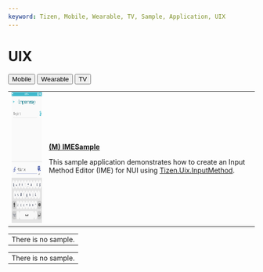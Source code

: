 ```yaml
---
keyword: Tizen, Mobile, Wearable, TV, Sample, Application, UIX
---
```


# UIX

<!--
For MD:
-->

<link href="../css/dotnet-samples.css" ref="stylesheet">

<!--
for TD:

<style type="text/css">
    Please copy dotnet-samples.css and paste it here
</script>
-->

<div class="sampletab">
<button class="tablinks" onclick="openProfile(event, 'Mobile')" id="defaultOpen">Mobile</button> <button class="tablinks" onclick="openProfile(event, 'Wearable')">Wearable</button> <button class="tablinks" onclick="openProfile(event, 'TV')">TV</button>
</div>

<!-- Tab content -->
<div class="tabcontent" id="Mobile">
<table>
	<tbody>
		<tr>
			<td><img alt="" height="267" src="media/m76imesample.png" width="150"/></td>
			<td>
			<p><a href="https://github.com/Samsung/Tizen-CSharp-Samples/tree/master/Mobile/NUI/IMESample" target="_blank"><strong>(M) IMESample</strong></a></p>
			<p>This sample application demonstrates how to create an Input Method Editor (IME) for NUI using <a href="/application/dotnet/api/TizenFX/latest/api/Tizen.Uix.InputMethod.html" target="_blank">Tizen.Uix.InputMethod</a>.</p>
			</td>
		</tr>
	</tbody>
</table>
</div>

<div class="tabcontent" id="Wearable">
<table>
	<tbody>
		<tr>
			<td>There is no sample.</td>
		</tr>
	</tbody>
</table>
</div>

<div class="tabcontent" id="TV">
<table>
	<tbody>
		<tr>
			<td>There is no sample.</td>
		</tr>
	</tbody>
</table>
</div>

<!--
For MD:
-->
<script src="../js/dotnet-samples.js"></script>

<!--
for TD:

<script>
  Please copy dotnet-samples.js and paste it here
</script>
-->
